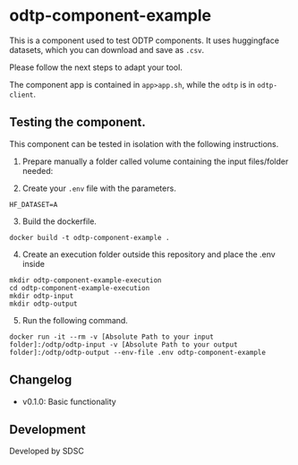# odtp-component-example
This is a component used to test ODTP components. It uses huggingface datasets, which you can download and save as `.csv`.

Please follow the next steps to adapt your tool. 

The component app is contained in `app>app.sh`, while the `odtp` is in `odtp-client`. 

## Testing the component. 

This component can be tested in isolation with the following instructions.

1. Prepare manually a folder called volume containing the input files/folder needed:

2. Create your `.env` file with the parameters. 

```
HF_DATASET=A
```

3. Build the dockerfile.

```
docker build -t odtp-component-example .
```

4. Create an execution folder outside this repository and place the .env inside

```
mkdir odtp-component-example-execution
cd odtp-component-example-execution
mkdir odtp-input
mkdir odtp-output
```

5. Run the following command. 

```
docker run -it --rm -v [Absolute Path to your input folder]:/odtp/odtp-input -v [Absolute Path to your output folder]:/odtp/odtp-output --env-file .env odtp-component-example
```

## Changelog

- v0.1.0: Basic functionality

## Development

Developed by SDSC
